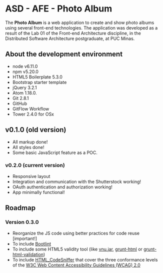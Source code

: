 # ASD - AFE - Photo Album

The **Photo Album** is a web application to create and show photo albums using several front-end technologies. The application was developed as a result of the Lab 01 of the Front-end Architecture discipline, in the Distributed Software Architecture postgraduate, at PUC Minas.

## About the development environment

- node v6.11.0
- npm v5.20.0
- HTML5 Boilerplate 5.3.0
- Bootstrap starter template
- jQuery 3.2.1
- Atom 1.18.0.
- Git 2.8.1
- GitHub
- GitFlow Workflow
- Tower 2.4.0 for OSx

## v0.1.0 (old version)
- All markup done!
- All styles done!
- Some basic JavaScript feature as a POC.

### v0.2.0 (current version)
 - Responsive layout
 - Integration and communication with the Shutterstock working!
 - OAuth authentication and authorization working!
 - App minimally functional!

## Roadmap

### Version 0.3.0
 - Reorganize the JS code using better practices for code reuse [important!]
 - To include [Bootlint](http://getbootstrap.com/getting-started/#tools-bootlint)
 - To include some HTML5 validity tool (like [vnu.jar](https://validator.github.io/validator/), [grunt-html](https://www.npmjs.com/package/grunt-html) or [grunt-html-validation](https://www.npmjs.com/package/grunt-html-validation))
 - To include [HTML_CodeSniffer](https://github.com/squizlabs/HTML_CodeSniffer) that cover the three conformance levels of the [W3C Web Content Accessibility Guidelines (WCAG) 2.0](https://www.w3.org/TR/WCAG20/)
